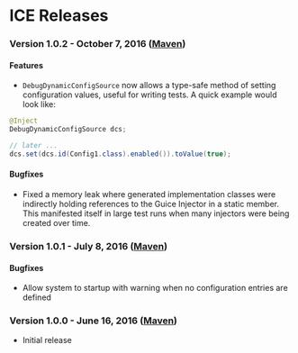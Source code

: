 # ICE Releases

### Version 1.0.2 - October 7, 2016 ([Maven](http://search.maven.org/#search%7Cga%7C1%7Cg%3A%22com.kik.config%22%20AND%20v%3A%221.0.2%22))

#### Features

  - `DebugDynamicConfigSource` now allows a type-safe method of setting configuration values, useful for writing tests. A quick example would look like:
   ```java
   @Inject
   DebugDynamicConfigSource dcs;

   // later ...
   dcs.set(dcs.id(Config1.class).enabled()).toValue(true);
   ```

#### Bugfixes

  - Fixed a memory leak where generated implementation classes were indirectly holding references to the Guice Injector in a static member.  This manifested itself in large test runs when many injectors were being created over time.

### Version 1.0.1 - July 8, 2016 ([Maven](http://search.maven.org/#search%7Cga%7C1%7Cg%3A%22com.kik.config%22%20AND%20v%3A%221.0.1%22))

#### Bugfixes

  - Allow system to startup with warning when no configuration entries are defined

### Version 1.0.0 - June 16, 2016 ([Maven](http://search.maven.org/#search%7Cga%7C1%7Cg%3A%22com.kik.config%22%20AND%20v%3A%221.0.0%22))

  - Initial release
